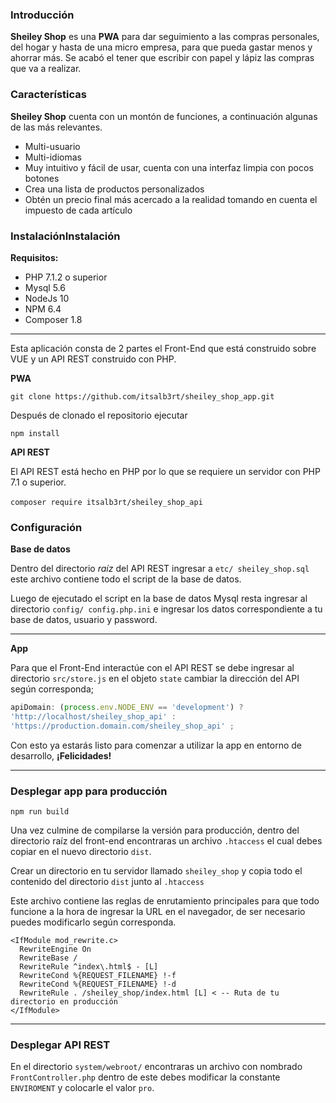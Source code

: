 ### Introducción

**Sheiley Shop** es una **PWA**  para dar seguimiento a las compras personales, del hogar y hasta de una micro empresa, para que pueda gastar menos y ahorrar más. Se acabó el tener que escribir con papel y lápiz las compras que va a realizar.

### Características

**Sheiley Shop** cuenta con un montón de funciones, a continuación algunas de las más relevantes.

- Multi-usuario
- Multi-idiomas
- Muy intuitivo y fácil de usar, cuenta con una interfaz limpia con pocos botones
- Crea una lista de productos personalizados
- Obtén un precio final más acercado a la realidad tomando en cuenta el impuesto de cada artículo

### InstalaciónInstalación 

**Requisitos:**
- PHP 7.1.2 o superior
- Mysql 5.6
- NodeJs 10
- NPM 6.4
- Composer 1.8

---
Esta aplicación consta de 2 partes el Front-End que está construido sobre VUE y un API REST construido con PHP.


**PWA**

`git clone https://github.com/itsalb3rt/sheiley_shop_app.git`

Después de clonado el repositorio ejecutar 

`npm install `

**API REST**

El API REST está hecho en PHP por lo que se requiere un servidor con PHP 7.1 o superior.

`composer require itsalb3rt/sheiley_shop_api`
 
### Configuración

**Base de datos**

Dentro del directorio *raíz* del API REST ingresar a `etc/ sheiley_shop.sql` este archivo contiene todo el script de la base de datos.

Luego de ejecutado el script en la base de datos Mysql resta ingresar al directorio
`config/ config.php.ini` e ingresar los datos correspondiente a tu base de datos, usuario y password.

---

**App**

Para que el Front-End interactúe con el API REST se debe ingresar al directorio `src/store.js` en el objeto `state` cambiar la dirección del API según corresponda;

```javascript
apiDomain: (process.env.NODE_ENV == 'development') ?
'http://localhost/sheiley_shop_api' : 
'https://production.domain.com/sheiley_shop_api' ;

```
Con esto ya estarás listo para comenzar a utilizar la app en entorno de desarrollo, **¡Felicidades!**

---

### Desplegar app para producción

`npm run build`

Una vez culmine de compilarse la versión para producción, dentro del directorio raíz del front-end encontraras un archivo `.htaccess` el cual debes copiar en el nuevo directorio `dist`.

Crear un directorio en tu servidor llamado `sheiley_shop` y copia todo el contenido del directorio `dist` junto al `.htaccess`

Este archivo contiene las reglas de enrutamiento principales para que todo funcione a la hora de ingresar la URL en el navegador, de ser necesario puedes modificarlo según corresponda.

```
<IfModule mod_rewrite.c>
  RewriteEngine On
  RewriteBase /
  RewriteRule ^index\.html$ - [L]
  RewriteCond %{REQUEST_FILENAME} !-f
  RewriteCond %{REQUEST_FILENAME} !-d
  RewriteRule . /sheiley_shop/index.html [L] < -- Ruta de tu directorio en producción
</IfModule>
```

---

### Desplegar API REST

En el directorio `system/webroot/` encontraras un archivo con nombrado `FrontController.php` dentro de este debes modificar la constante `ENVIROMENT` y colocarle el valor `pro`.
